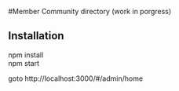 #Member Community directory (work in porgress)<br>

## Installation
npm install <br>
npm start

goto http://localhost:3000/#/admin/home